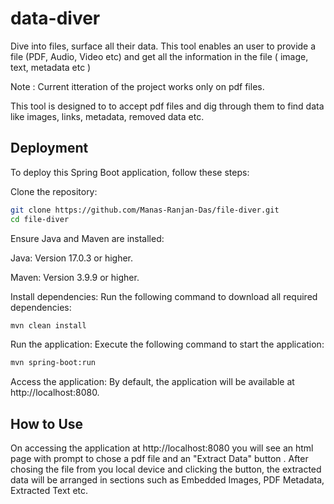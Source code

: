 # data-diver
Dive into files, surface all their data. This tool enables an user to provide a file (PDF, Audio, Video etc) and get all the information in the file ( image, text, metadata etc )

Note : Current itteration of the project works only on pdf files.

This tool is designed to to accept pdf files and dig through them to find data like images, links, metadata, removed data etc.

## Deployment
To deploy this Spring Boot application, follow these steps:

Clone the repository:

```bash
git clone https://github.com/Manas-Ranjan-Das/file-diver.git
cd file-diver
```

Ensure Java and Maven are installed:

Java: Version 17.0.3 or higher.

Maven: Version 3.9.9 or higher.

Install dependencies: Run the following command to download all required dependencies:


```bash
mvn clean install
```

Run the application: Execute the following command to start the application:

```bash
mvn spring-boot:run
```

Access the application: By default, the application will be available at http://localhost:8080.


## How to Use
On accessing the application at http://localhost:8080 you will see an html page with prompt to chose a pdf file and an "Extract Data" button .
After chosing the file from you local device and clicking the button, the extracted data will be arranged in sections such as Embedded Images, PDF Metadata, Extracted Text etc. 






